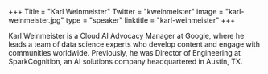 +++
Title = "Karl Weinmeister"
Twitter = "kweinmeister"
image = "karl-weinmeister.jpg"
type = "speaker"
linktitle = "karl-weinmeister"
+++

Karl Weinmeister is a Cloud AI Advocacy Manager at Google, where he leads a team of data science experts who develop content and engage with communities worldwide. Previously, he was Director of Engineering at SparkCognition, an AI solutions company headquartered in Austin, TX.